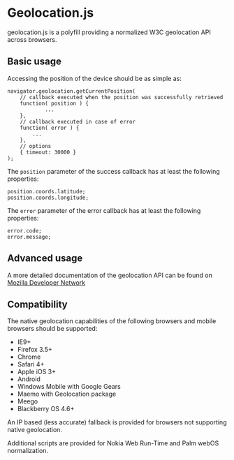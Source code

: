 Geolocation.js
==============

geolocation.js is a polyfill providing a normalized W3C geolocation API across browsers.

Basic usage
-----------

Accessing the position of the device should be as simple as:

    navigator.geolocation.getCurrentPosition(
    	// callback executed when the position was successfully retrieved
    	function( position ) {
				...
	    },
	    // callback executed in case of error
    	function( error ) {
    		...
    	},
    	// options
    	{ timeout: 30000 }
    );

The `position` parameter of the success callback has at least the following properties:

    position.coords.latitude;
    position.coords.longitude;

The `error` parameter of the error callback has at least the following properties:

    error.code;
    error.message;

Advanced usage
--------------

A more detailed documentation of the geolocation API can be found on [Mozilla Developer Network](https://developer.mozilla.org/en/Using_geolocation)

Compatibility
-------------

The native geolocation capabilities of the following browsers and mobile browsers should be supported:

- IE9+
- Firefox 3.5+
- Chrome
- Safari 4+
- Apple iOS 3+
- Android
- Windows Mobile with Google Gears
- Maemo with Geolocation package
- Meego
- Blackberry OS 4.6+

An IP based (less accurate) fallback is provided for browsers not supporting native geolocation.

Additional scripts are provided for Nokia Web Run-Time and Palm webOS normalization.